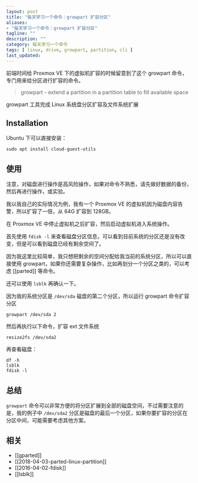 ```yaml
---
layout: post
title: "每天学习一个命令：growpart 扩容分区"
aliases:
- "每天学习一个命令：growpart 扩容分区"
tagline: ""
description: ""
category: 每天学习一个命令
tags: [ linux, drive, growpart, partition, cli ]
last_updated:
---
```


前端时间给 Proxmox VE 下的虚拟机扩容的时候留意到了这个 growpart 命令，专门用来给分区进行扩容的命令。

> growpart - extend a partition in a partition table to fill available space

growpart 工具完成 Linux 系统盘分区扩容及文件系统扩展

## Installation
Ubuntu 下可以直接安装：

    sudo apt install cloud-guest-utils

## 使用
注意，对磁盘进行操作是高风险操作，如果对命令不熟悉，请先做好数据的备份，然后再进行操作，或实验。

我以我自己的实际情况为例，我有一个 Proxmox VE 的虚拟机因为磁盘内容告警，所以扩容了一倍，从 64G 扩容到 128GB。

在 Proxmox VE 中停止虚拟机之后扩容，然后启动虚拟机进入系统操作。

首先使用 `fdisk -l` 来查看磁盘分区信息，可以看到目前系统的分区还是没有改变，但是可以看到磁盘已经有剩余空间了。

因为我这里比较简单，我只想把剩余的空间分配给我当前的系统分区，所以可以直接使用 growpart，如果你还需要复杂操作，比如再划分一个分区之类的，可以考虑 [[parted]] 等命令。

还可以使用 `lsblk` 再确认一下。

因为我的系统分区是 `/dev/sda` 磁盘的第二个分区，所以运行 growpart 命令扩容分区

    growpart /dev/sda 2

然后再执行以下命令，扩容 ext 文件系统

    resize2fs /dev/sda2

再查看磁盘：

    df -h
    lsblk
    fdisk -l

## 总结
`growpart` 命令可以非常方便的将分区扩展到全部的磁盘空间，不过需要注意的是，我的例子中 `/dev/sda2`  分区是磁盘的最后一个分区，如果你要扩容的分区在分区中间，可能需要考虑其他方案。

## 相关

- [[gparted]]
- [[2018-04-03-parted-linux-partition]]
- [[2016-04-02-fdisk]]
- [[lsblk]]
